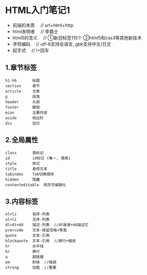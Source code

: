 # HTML入门笔记1

* 前端的本质    &emsp;// url+html+http
* html发明者    &emsp;// 李爵士
* html5的含义   &emsp;// ①新旧标签115个  ②html5和css3等其他新技术
* 字符编码      &emsp;// utf-8支持全语言, gbk支持中文/日文
* 起手式        &emsp;// !+回车



## 1.章节标签

```
h1-h6       标题
section     章节
article     文章
p           段落           
header      头部
footer      脚部
mian        主要内容
aside       侧边栏
div         划分
```



## 2.全局属性

```
class       类标记
id          id标记 (唯一, 慎用)
style       样式
title       悬停文本
tabindex    Tab切换顺序
hidden      隐藏
contenteditable  网页可编辑化
```



## 3.内容标签

```
ol>li       有序-列表
ul>li       无序-列表
dl>dt+dd    描述-列表  //dt是谁+dd描述它
pre>code    文本-保留空格+等宽
quote       文本-引用
blockquote  文本-引用  //换行+缩进
hr          水平线
br          换行
a           超链接
em          斜体  //强调
strong      加粗  //重要
```





